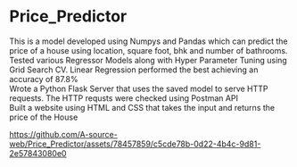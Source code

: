 # Price_Predictor
This is a model developed using Numpys and Pandas which can predict the price of a house using location, square foot,
bhk and number of bathrooms.<br>
Tested various Regressor Models along with Hyper Parameter Tuning using Grid Search CV. Linear Regression performed the best achieving an accuracy of 87.8%<br>
Wrote a Python Flask Server that uses the saved model to serve HTTP requests. The HTTP requsts were checked using Postman API<BR>
Built a website using HTML and CSS that takes the input and returns the price of the House<br>


https://github.com/A-source-web/Price_Predictor/assets/78457859/c5cde78b-0d22-4b4c-9d81-2e57843080e0

